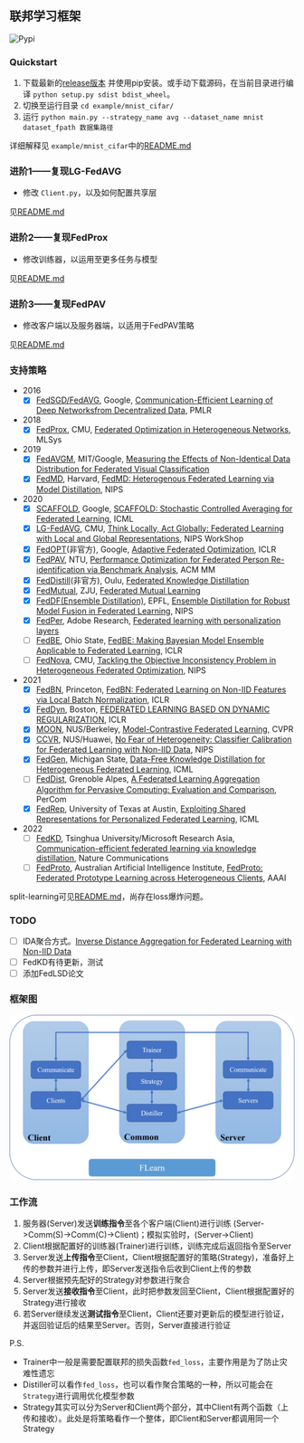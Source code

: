 ## 联邦学习框架

![Pypi](https://img.shields.io/pypi/v/cfl)

### Quickstart

1. 下载最新的[release版本](https://github.com/wnma3mz/flearn/releases/latest) 并使用pip安装。或手动下载源码，在当前目录进行编译 `python setup.py sdist bdist_wheel`。
2. 切换至运行目录 `cd example/mnist_cifar/`
3. 运行 `python main.py --strategy_name avg --dataset_name mnist dataset_fpath 数据集路径`

详细解释见 `example/mnist_cifar`中的[README.md](https://github.com/wnma3mz/flearn/tree/master/example/mnist_cifar)

### 进阶1——复现LG-FedAVG

- 修改 `Client.py`，以及如何配置共享层

见[README.md](https://github.com/wnma3mz/flearn/tree/master/example/LG_reproduction)

### 进阶2——复现FedProx

- 修改训练器，以运用至更多任务与模型

见[README.md](https://github.com/wnma3mz/flearn/tree/master/example/Prox)

### 进阶3——复现FedPAV

- 修改客户端以及服务器端，以适用于FedPAV策略

见[README.md](https://github.com/wnma3mz/flearn/tree/master/example/PAV_reproduction)

### 支持策略

- 2016
  - [X] [FedSGD/FedAVG](), Google, [Communication-Efficient Learning of Deep Networksfrom Decentralized Data](https://arxiv.org/pdf/1602.05629), PMLR
- 2018
  - [X] [FedProx](https://github.com/litian96/FedProx), CMU, [Federated Optimization in Heterogeneous Networks](https://arxiv.org/abs/1812.06127), MLSys
- 2019
  - [X] [FedAVGM](), MIT/Google, [Measuring the Effects of Non-Identical Data Distribution for Federated Visual Classification](https://arxiv.org/pdf/1909.06335)
  - [X] [FedMD](https://github.com/diogenes0319/FedMD_clean), Harvard, [FedMD: Heterogenous Federated Learning via Model Distillation](https://arxiv.org/pdf/1910.03581), NIPS 
- 2020
  - [x] [SCAFFOLD](), Google, [SCAFFOLD: Stochastic Controlled Averaging for Federated Learning](https://arxiv.org/pdf/1910.06378), ICML
  - [X] [LG-FedAVG](https://github.com/pliang279/LG-FedAvg), CMU, [Think Locally, Act Globally: Federated Learning with Local and Global Representations](https://arxiv.org/pdf/2001.01523), NIPS WorkShop
  - [X] [FedOPT](https://github.com/adap/flower/blob/main/src/py/flwr/server/strategy/fedadagrad.py)(非官方), Google, [Adaptive Federated Optimization](https://arxiv.org/pdf/2003.00295), ICLR
  - [X] [FedPAV](https://github.com/cap-ntu/FedReID), NTU, [Performance Optimization for Federated Person Re-identification via Benchmark Analysis](https://arxiv.org/pdf/2008.11560), ACM MM
  - [X] [FedDistill](https://github.com/zhuangdizhu/FedGen)(非官方), Oulu, [Federated Knowledge Distillation](https://arxiv.org/pdf/2011.02367)
  - [X] [FedMutual](), ZJU, [Federated Mutual Learning](https://arxiv.org/pdf/2006.16765)
  - [X] [FedDF(Ensemble Distillation)](https://github.com/epfml/federated-learning-public-code/), EPFL, [Ensemble Distillation for Robust Model Fusion in Federated Learning](https://arxiv.org/pdf/2006.07242), NIPS
  - [x] [FedPer](), Adobe Research, [Federated learning with personalization layers](https://arxiv.org/pdf/1912.00818)
  - [ ] [FedBE](https://github.com/hongyouc/FedBE), Ohio State, [FedBE: Making Bayesian Model Ensemble Applicable to Federated Learning](https://arxiv.org/abs/2009.01974), ICLR
  - [ ] [FedNova](), CMU, [Tackling the Objective Inconsistency Problem in Heterogeneous Federated Optimization](https://arxiv.org/pdf/2007.07481), NIPS
- 2021
  - [X] [FedBN](https://github.com/med-air/FedBN), Princeton, [FedBN: Federated Learning on Non-IID Features via Local Batch Normalization](https://arxiv.org/pdf/2102.07623), ICLR
  - [X] [FedDyn](https://github.com/AntixK/FedDyn), Boston, [FEDERATED LEARNING BASED ON DYNAMIC REGULARIZATION](https://arxiv.org/pdf/2111.04263), ICLR
  - [X] [MOON](https://github.com/QinbinLi/MOON), NUS/Berkeley, [Model-Contrastive Federated Learning](https://arxiv.org/pdf/2103.16257.pdf), CVPR
  - [X] [CCVR](), NUS/Huawei, [No Fear of Heterogeneity: Classifier Calibration for Federated Learning with Non-IID Data](https://arxiv.org/pdf/2106.05001), NIPS
  - [X] [FedGen](https://github.com/zhuangdizhu/FedGen), Michigan State, [Data-Free Knowledge Distillation for Heterogeneous Federated Learning](https://arxiv.org/pdf/2105.10056), ICML
  - [ ] [FedDist](), Grenoble Alpes, [A Federated Learning Aggregation Algorithm for Pervasive Computing: Evaluation and Comparison](https://arxiv.org/pdf/2110.10223), PerCom
  - [x] [FedRep](https://github.com/lgcollins/FedRep/), University of Texas at Austin, [Exploiting Shared Representations for Personalized Federated Learning](https://arxiv.org/pdf/2102.07078), ICML
- 2022
  - [ ] [FedKD](https://github.com/wuch15/FedKD), Tsinghua University/Microsoft Research Asia, [Communication-efficient federated learning via knowledge distillation](https://www.nature.com/articles/s41467-022-29763-x), Nature Communications
  - [ ] [FedProto](https://github.com/yuetan031/fedproto), Australian Artificial Intelligence Institute, [FedProto: Federated Prototype Learning across Heterogeneous Clients](https://www.aaai.org/AAAI22Papers/AAAI-6846.YueT.pdf), AAAI

split-learning可见[README.md](https://github.com/wnma3mz/flearn/tree/master/example/split_learning)，尚存在loss爆炸问题。

### TODO

- [ ] IDA聚合方式。[Inverse Distance Aggregation for Federated Learning with Non-IID Data](https://arxiv.org/pdf/2008.07665)
- [ ] FedKD有待更新，测试
- [ ] 添加FedLSD论文

### 框架图

![CFL](./imgs/CFL.png)

### 工作流

1. 服务器(Server)发送**训练指令**至各个客户端(Client)进行训练 (Server->Comm(S)->Comm(C)->Client)；模拟实验时，(Server->Client)
2. Client根据配置好的训练器(Trainer)进行训练，训练完成后返回指令至Server
3. Server发送**上传指令**至Client，Client根据配置好的策略(Strategy)，准备好上传的参数并进行上传，即Server发送指令后收到Client上传的参数
4. Server根据预先配好的Strategy对参数进行聚合
5. Server发送**接收指令**至Client，此时把参数发回至Client，Client根据配置好的Strategy进行接收
6. 若Server继续发送**测试指令**至Client，Client还要对更新后的模型进行验证，并返回验证后的结果至Server。否则，Server直接进行验证

P.S.
- Trainer中一般是需要配置联邦的损失函数`fed_loss`，主要作用是为了防止灾难性遗忘
- Distiller可以看作`fed_loss`，也可以看作聚合策略的一种，所以可能会在`Strategy`进行调用优化模型参数
- Strategy其实可以分为Server和Client两个部分，其中Client有两个函数（上传和接收）。此处是将策略看作一个整体，即Client和Server都调用同一个Strategy